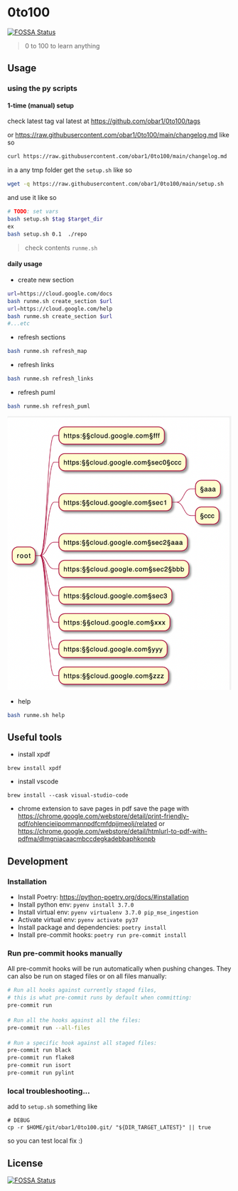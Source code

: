 # 0to100
[![FOSSA Status](https://app.fossa.com/api/projects/git%2Bgithub.com%2Fobar1%2F0to100.svg?type=shield)](https://app.fossa.com/projects/git%2Bgithub.com%2Fobar1%2F0to100?ref=badge_shield)


> 0 to 100 to learn anything


## Usage

### using the py scripts

#### 1-time (manual) setup

check latest tag val latest at https://github.com/obar1/0to100/tags

or https://raw.githubusercontent.com/obar1/0to100/main/changelog.md like so

```bash
curl https://raw.githubusercontent.com/obar1/0to100/main/changelog.md | grep version | sort -r | head -1
```

in a any tmp folder get the `setup.sh` like so

```bash
wget -q https://raw.githubusercontent.com/obar1/0to100/main/setup.sh
```

and use it like so

```bash
# TODO: set vars
bash setup.sh $tag $target_dir
ex
bash setup.sh 0.1  ./repo
```
> check contents `runme.sh`

#### daily usage

-  create new section

```bash
url=https://cloud.google.com/docs
bash runme.sh create_section $url
url=https://cloud.google.com/help
bash runme.sh create_section $url
#...etc
```
-  refresh sections

```bash
bash runme.sh refresh_map
```
-  refresh links

```bash
bash runme.sh refresh_links
```
-  refresh puml

```bash
bash runme.sh refresh_puml
```
![](2021-09-18-01-08-45.png)

- help

```bash
bash runme.sh help
```


## Useful tools

* install xpdf
```
brew install xpdf
```

* install vscode
```
brew install --cask visual-studio-code
```

* chrome extension to save pages in pdf
save the page with https://chrome.google.com/webstore/detail/print-friendly-pdf/ohlencieiipommannpdfcmfdpjjmeolj/related or https://chrome.google.com/webstore/detail/htmlurl-to-pdf-with-pdfma/dlmgniacaacmbccdegkadebbaphkonpb


## Development

### Installation

* Install Poetry: <https://python-poetry.org/docs/#installation>
* Install python env: `pyenv install 3.7.0`
* Install virtual env: `pyenv virtualenv 3.7.0 pip_mse_ingestion`
* Activate virtual env: `pyenv activate py37`
* Install package and dependencies: `poetry install`
* Install pre-commit hooks: `poetry run pre-commit install`

### Run pre-commit hooks manually

All pre-commit hooks will be run automatically when pushing changes.
They can also be run on staged files or on all files manually:

```bash
# Run all hooks against currently staged files,
# this is what pre-commit runs by default when committing:
pre-commit run

# Run all the hooks against all the files:
pre-commit run --all-files

# Run a specific hook against all staged files:
pre-commit run black
pre-commit run flake8
pre-commit run isort
pre-commit run pylint
```
### local troubleshooting...

add to `setup.sh` something like
```
# DEBUG
cp -r $HOME/git/obar1/0to100.git/ "${DIR_TARGET_LATEST}" || true
```
so you can test local fix :)


## License
[![FOSSA Status](https://app.fossa.com/api/projects/git%2Bgithub.com%2Fobar1%2F0to100.svg?type=large)](https://app.fossa.com/projects/git%2Bgithub.com%2Fobar1%2F0to100?ref=badge_large)
